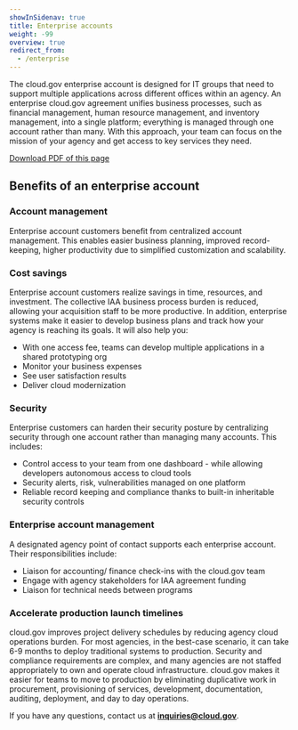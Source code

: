 ```yaml
---
showInSidenav: true
title: Enterprise accounts
weight: -99
overview: true
redirect_from:
  - /enterprise
---
```


The cloud.gov enterprise account is designed for IT groups that need to support multiple applications across different offices within an agency. An enterprise cloud.gov agreement unifies business processes, such as financial management, human resource management, and inventory management, into a single platform; everything is managed through one account rather than many. With this approach, your team can focus on the mission of your agency and get access to key services they need.

[Download PDF of this page](/assets/documents/cloud-gov-benefits-of-enterprise-solution.pdf)

## Benefits of an enterprise account

### Account management

Enterprise account customers benefit from centralized account management. This enables easier business planning, improved record-keeping, higher productivity due to simplified customization and scalability.

### Cost savings

Enterprise account customers realize savings in time, resources, and investment. The collective IAA business process burden is reduced, allowing your acquisition staff to be more productive. In addition, enterprise systems make it easier to develop business plans and track how your agency is reaching its goals. It will also help you:

- With one access fee, teams can develop multiple applications in a shared prototyping org
- Monitor your business expenses
- See user satisfaction results
- Deliver cloud modernization

### Security

Enterprise customers can harden their security posture by centralizing security through one account rather than managing many accounts. This includes:

- Control access to your team from one dashboard - while allowing developers autonomous access to cloud tools
- Security alerts, risk, vulnerabilities managed on one platform
- Reliable record keeping and compliance thanks to built-in inheritable security controls

### Enterprise account management

A designated agency point of contact supports each enterprise account. Their responsibilities include:

- Liaison for accounting/ finance check-ins with the cloud.gov team
- Engage with agency stakeholders for IAA agreement funding
- Liaison for technical needs between programs

### Accelerate production launch timelines

cloud.gov improves project delivery schedules by reducing agency cloud operations burden. For most agencies, in the best-case scenario, it can take 6-9 months to deploy traditional systems to production. Security and compliance requirements are complex, and many agencies are not staffed appropriately to own and operate cloud infrastructure.
cloud.gov makes it easier for teams to move to production by eliminating duplicative work in procurement, provisioning of services, development, documentation, auditing, deployment, and day to day operations.

If you have any questions, contact us at [**inquiries@cloud.gov**]({{site.inquiries_email}}).
